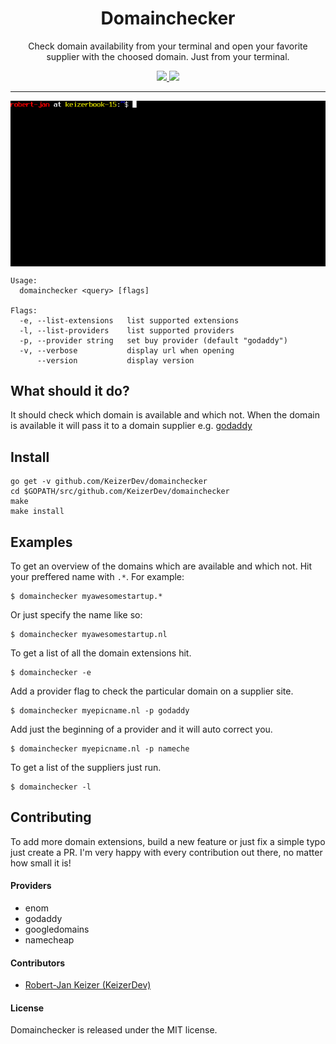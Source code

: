 <h1 align="center">Domainchecker</h1>

<p align="center">
Check domain availability from your terminal and open your favorite supplier with the choosed domain. Just from your terminal.
</p>

<p align="center">
    <a href="http://opensource.org/licenses/MIT">
        <img src="https://img.shields.io/npm/l/express.svg">
    </a>    
    <a href="https://github.com/KeizerDev/domainchecker/releases/tag/v0.0.1">
        <img src="http://img.shields.io/badge/release-v0.0.1-1eb0fc.svg">
    </a>
</p>

----
<p align="center">
  <img width="650" align="center" src="https://github.com/KeizerDev/domainchecker/blob/master/demo.gif">
</p>

```
Usage:
  domainchecker <query> [flags]

Flags:
  -e, --list-extensions   list supported extensions
  -l, --list-providers    list supported providers
  -p, --provider string   set buy provider (default "godaddy")
  -v, --verbose           display url when opening
      --version           display version
```

## What should it do?
It should check which domain is available and which not. 
When the domain is available it will pass it to a domain supplier e.g. [godaddy](https://godaddy.com/)


## Install

```
go get -v github.com/KeizerDev/domainchecker
cd $GOPATH/src/github.com/KeizerDev/domainchecker
make
make install
```

## Examples

To get an overview of the domains which are available and which not. Hit your preffered name with `.*`. For example: 
```
$ domainchecker myawesomestartup.*
```


Or just specify the name like so:
```
$ domainchecker myawesomestartup.nl
```


To get a list of all the domain extensions hit.
```
$ domainchecker -e
```


Add a provider flag to check the particular domain on a supplier site.
```
$ domainchecker myepicname.nl -p godaddy
```


Add just the beginning of a provider and it will auto correct you.
```
$ domainchecker myepicname.nl -p nameche
```


To get a list of the suppliers just run.
```
$ domainchecker -l
```

## Contributing
To add more domain extensions, build a new feature or just fix a simple typo just create a PR. I'm very happy with every contribution out there, no matter how small it is!  

#### Providers
- enom
- godaddy
- googledomains
- namecheap

#### Contributors

* [Robert-Jan Keizer (KeizerDev)](https://github.com/KeizerDev/)

#### License

Domainchecker is released under the MIT license.
